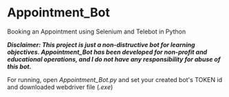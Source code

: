 # Appointment_Bot
Booking an Appointment using Selenium and Telebot in Python

***Disclaimer: This project is just a non-distructive bot for learning objectives. Appointment_Bot has been developed for non-profit and educational operations, and I do not have any responsibility for abuse of this bot.***

For running, open *Appointment_Bot.py* and set your created bot's TOKEN id and downloaded webdriver file (*.exe*)

